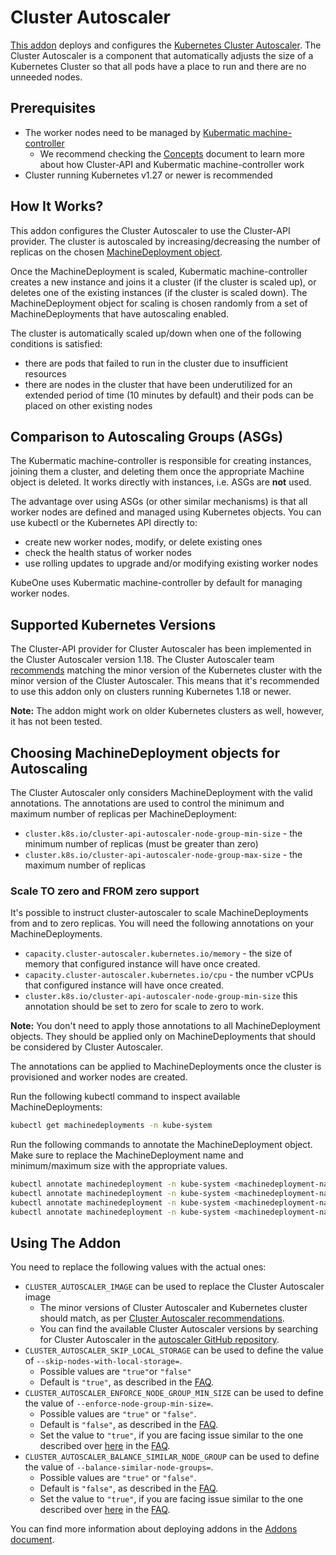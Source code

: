 # Cluster Autoscaler

[This addon][addon] deploys and configures the
[Kubernetes Cluster Autoscaler][autoscaler]. The Cluster Autoscaler is
a component that automatically adjusts the size of a Kubernetes Cluster so that
all pods have a place to run and there are no unneeded nodes.

## Prerequisites

* The worker nodes need to be managed by
  [Kubermatic machine-controller][machine-controller]
  * We recommend checking the [Concepts][docs-concepts] document to learn more
    about how Cluster-API and Kubermatic machine-controller work
* Cluster running Kubernetes v1.27 or newer is recommended

## How It Works?

This addon configures the Cluster Autoscaler to use the Cluster-API provider.
The cluster is autoscaled by increasing/decreasing the number of replicas on
the chosen [MachineDeployment object][docs-machinedeployment].

Once the MachineDeployment is scaled, Kubermatic machine-controller creates a
new instance and joins it a cluster (if the cluster is scaled up), or deletes
one of the existing instances (if the cluster is scaled down).
The MachineDeployment object for scaling is chosen randomly from a set of
MachineDeployments that have autoscaling enabled.

The cluster is automatically scaled up/down when one of the following
conditions is satisfied:

* there are pods that failed to run in the cluster due to insufficient
  resources
* there are nodes in the cluster that have been underutilized for an extended
  period of time (10 minutes by default) and their pods can be placed on other
  existing nodes

## Comparison to Autoscaling Groups (ASGs)

The Kubermatic machine-controller is responsible for creating instances,
joining them a cluster, and deleting them once the appropriate Machine object
is deleted. It works directly with instances, i.e. ASGs are **not** used.

The advantage over using ASGs (or other similar mechanisms) is that all worker
nodes are defined and managed using Kubernetes objects. You can use kubectl or
the Kubernetes API directly to:

* create new worker nodes, modify, or delete existing ones
* check the health status of worker nodes
* use rolling updates to upgrade and/or modifying existing worker nodes

KubeOne uses Kubermatic machine-controller by default for managing worker
nodes.

## Supported Kubernetes Versions

The Cluster-API provider for Cluster Autoscaler has been implemented in the
Cluster Autoscaler version 1.18. The Cluster Autoscaler team
[recommends][recommended-autoscaler-versions] matching the minor version of the
Kubernetes cluster with the minor version of the Cluster Autoscaler. This means
that it's recommended to use this addon only on clusters running Kubernetes
1.18 or newer.

**Note:** The addon might work on older Kubernetes clusters as well, however,
it has not been tested.

## Choosing MachineDeployment objects for Autoscaling

The Cluster Autoscaler only considers MachineDeployment with the valid
annotations. The annotations are used to control the minimum and maximum number
of replicas per MachineDeployment:

* `cluster.k8s.io/cluster-api-autoscaler-node-group-min-size` - the minimum
  number of replicas (must be greater than zero)
* `cluster.k8s.io/cluster-api-autoscaler-node-group-max-size` - the maximum
  number of replicas

### Scale TO zero and FROM zero support

It's possible to instruct cluster-autoscaler to scale MachineDeployments from
and to zero replicas. You will need the following annotations on your
MachineDeployments.

* `capacity.cluster-autoscaler.kubernetes.io/memory` - the size of memory that
  configured instance will have once created.
* `capacity.cluster-autoscaler.kubernetes.io/cpu` - the number vCPUs that
  configured instance will have once created.
* `cluster.k8s.io/cluster-api-autoscaler-node-group-min-size` this annotation
  should be set to zero for scale to zero to work.

**Note:** You don't need to apply those annotations to all MachineDeployment
objects. They should be applied only on MachineDeployments that should be
considered by Cluster Autoscaler.

The annotations can be applied to MachineDeployments once the cluster is
provisioned and worker nodes are created.

Run the following kubectl command to inspect available MachineDeployments:

```bash
kubectl get machinedeployments -n kube-system
```

Run the following commands to annotate the MachineDeployment object. Make sure
to replace the MachineDeployment name and minimum/maximum size with the
appropriate values.

```bash
kubectl annotate machinedeployment -n kube-system <machinedeployment-name> cluster.k8s.io/cluster-api-autoscaler-node-group-min-size=0
kubectl annotate machinedeployment -n kube-system <machinedeployment-name> cluster.k8s.io/cluster-api-autoscaler-node-group-max-size=10
kubectl annotate machinedeployment -n kube-system <machinedeployment-name> capacity.cluster-autoscaler.kubernetes.io/memory=4Gi
kubectl annotate machinedeployment -n kube-system <machinedeployment-name> capacity.cluster-autoscaler.kubernetes.io/cpu=2
```

## Using The Addon

You need to replace the following values with the actual ones:

* `CLUSTER_AUTOSCALER_IMAGE` can be used to replace the Cluster Autoscaler image
  * The minor versions of Cluster Autoscaler and Kubernetes cluster should
    match, as per [Cluster Autoscaler recommendations][recommended-autoscaler-versions].
  * You can find the available Cluster Autoscaler versions by searching for
    Cluster Autoscaler in the [autoscaler GitHub repository][autoscaler-releases].
* `CLUSTER_AUTOSCALER_SKIP_LOCAL_STORAGE` can be used to define the value of `--skip-nodes-with-local-storage=`.
  * Possible values are `"true"`or `"false"`
  * Default is `"true"`, as described in the [FAQ][autoscaler-faq].
* `CLUSTER_AUTOSCALER_ENFORCE_NODE_GROUP_MIN_SIZE` can be used to define the value of `--enforce-node-group-min-size=`.
  * Possible values are `"true"` or `"false"`.
  * Default is `"false"`, as described in the [FAQ][autoscaler-faq].
  * Set the value to `"true"`, if you are facing issue similar to the one described over [here][enforce-node-group-min-size] in the [FAQ][autoscaler-faq].
* `CLUSTER_AUTOSCALER_BALANCE_SIMILAR_NODE_GROUP` can be used to define the value of `--balance-similar-node-groups=`.
  * Possible values are `"true"` or `"false"`.
  * Default is `"false"`, as described in the [FAQ][autoscaler-faq].
  * Set the value to `"true"`, if you are facing issue similar to the one described over [here][balance-similar-node-groups] in the [FAQ][autoscaler-faq].

You can find more information about deploying addons in the
[Addons document][using-addons].

[addon]: ./cluster-autoscaler.yaml
[autoscaler]: https://github.com/kubernetes/autoscaler/tree/master/cluster-autoscaler
[machine-controller]: https://github.com/kubermatic/machine-controller
[docs-concepts]: https://docs.kubermatic.com/kubeone/v1.11/architecture/concepts/
[docs-machinedeployment]: https://docs.kubermatic.com/kubeone/v1.11/architecture/concepts/#machinedeployments
[recommended-autoscaler-versions]: https://github.com/kubernetes/autoscaler/tree/master/cluster-autoscaler#releases
[autoscaler-releases]: https://github.com/kubernetes/autoscaler/releases
[using-addons]: https://docs.kubermatic.com/kubeone/v1.11/guides/addons/
[autoscaler-faq]: https://github.com/kubernetes/autoscaler/blob/master/cluster-autoscaler/FAQ.md
[enforce-node-group-min-size]: https://github.com/kubernetes/autoscaler/blob/master/cluster-autoscaler/FAQ.md#my-cluster-is-below-minimum--above-maximum-number-of-nodes-but-ca-did-not-fix-that-why
[balance-similar-node-groups]: https://github.com/kubernetes/autoscaler/blob/master/cluster-autoscaler/FAQ.md#im-running-cluster-with-nodes-in-multiple-zones-for-ha-purposes-is-that-supported-by-cluster-autoscaler
